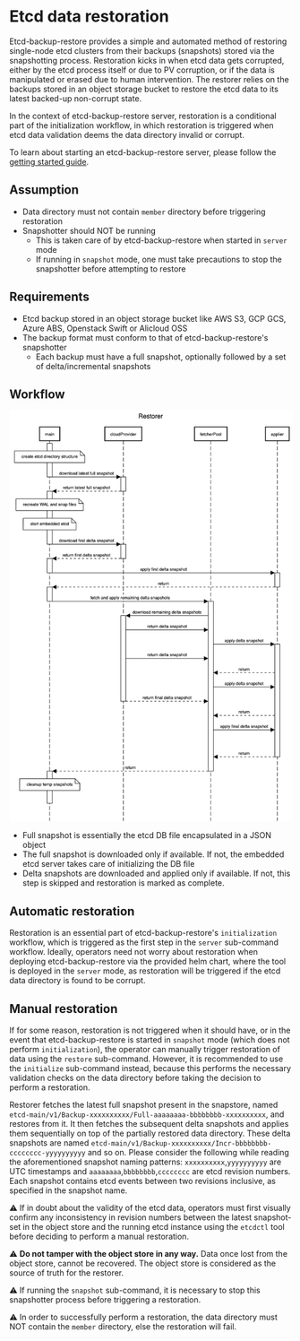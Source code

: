 # Etcd data restoration

Etcd-backup-restore provides a simple and automated method of restoring single-node etcd clusters from their backups (snapshots) stored via the snapshotting process. Restoration kicks in when etcd data gets corrupted, either by the etcd process itself or due to PV corruption, or if the data is manipulated or erased due to human intervention. The restorer relies on the backups stored in an object storage bucket to restore the etcd data to its latest backed-up non-corrupt state.

In the context of etcd-backup-restore server, restoration is a conditional part of the initialization workflow, in which restoration is triggered when etcd data validation deems the data directory invalid or corrupt.

To learn about starting an etcd-backup-restore server, please follow the [getting started guide](../usage/getting_started.md).

## Assumption

- Data directory must not contain `member` directory before triggering restoration
- Snapshotter should NOT be running
  - This is taken care of by etcd-backup-restore when started in `server` mode
  - If running in `snapshot` mode, one must take precautions to stop the snapshotter before attempting to restore

## Requirements

- Etcd backup stored in an object storage bucket like AWS S3, GCP GCS, Azure ABS, Openstack Swift or Alicloud OSS
- The backup format must conform to that of etcd-backup-restore's snapshotter
  - Each backup must have a full snapshot, optionally followed by a set of delta/incremental snapshots

## Workflow

![workflow](../images/restorer-sequence-diagram.png)

- Full snapshot is essentially the etcd DB file encapsulated in a JSON object
- The full snapshot is downloaded only if available. If not, the embedded etcd server takes care of initializing the DB file
- Delta snapshots are downloaded and applied only if available. If not, this step is skipped and restoration is marked as complete.

## Automatic restoration

Restoration is an essential part of etcd-backup-restore's `initialization` workflow, which is triggered as the first step in the `server` sub-command workflow. Ideally, operators need not worry about restoration when deploying etcd-backup-restore via the provided helm chart, where the tool is deployed in the `server` mode, as restoration will be triggered if the etcd data directory is found to be corrupt.

## Manual restoration

If for some reason, restoration is not triggered when it should have, or in the event that etcd-backup-restore is started in `snapshot` mode (which does not perform `initialization`), the operator can manually trigger restoration of data using the `restore` sub-command. However, it is recommended to use the `initialize` sub-command instead, because this performs the necessary validation checks on the data directory before taking the decision to perform a restoration.

Restorer fetches the latest full snapshot present in the snapstore, named `etcd-main/v1/Backup-xxxxxxxxxx/Full-aaaaaaaa-bbbbbbbb-xxxxxxxxxx`, and restores from it. It then fetches the subsequent delta snapshots and applies them sequentially on top of the partially restored data directory. These delta snapshots are named `etcd-main/v1/Backup-xxxxxxxxxx/Incr-bbbbbbbb-cccccccc-yyyyyyyyyy` and so on. Please consider the following while reading the aforementioned snapshot naming patterns: `xxxxxxxxxx`,`yyyyyyyyyy` are UTC timestamps and `aaaaaaaa`,`bbbbbbbb`,`cccccccc` are etcd revision numbers. Each snapshot contains etcd events between two revisions inclusive, as specified in the snapshot name.

:warning: If in doubt about the validity of the etcd data, operators must first visually confirm any inconsistency in revision numbers between the latest snapshot-set in the object store and the running etcd instance using the `etcdctl` tool before deciding to perform a manual restoration.

:warning: **Do not tamper with the object store in any way.** Data once lost from the object store, cannot be recovered. The object store is considered as the source of truth for the restorer.

:warning: If running the `snapshot` sub-command, it is necessary to stop this snapshotter process before triggering a restoration.

:warning: In order to successfully perform a restoration, the data directory must NOT contain the `member` directory, else the restoration will fail.
